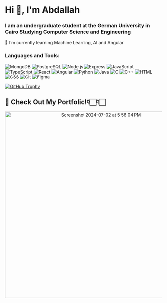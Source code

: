 <h1 align="left">Hi 👋, I'm Abdallah</h1>
<h3 align="left">I am an undergraduate student at the German University in Cairo Studying Computer Science and Engineering</h3>

🌱 I’m currently learning Machine Learning, AI and Angular


<h3 align="left">Languages and Tools:</h3>
<p align="left">
  <img src="https://skillicons.dev/icons?i=mongodb" alt="MongoDB" />
  <img src="https://skillicons.dev/icons?i=postgres" alt="PostgreSQL" />
  <img src="https://skillicons.dev/icons?i=nodejs" alt="Node.js" />
  <img src="https://skillicons.dev/icons?i=express" alt="Express" />
  <img src="https://skillicons.dev/icons?i=javascript" alt="JavaScript" />
  <img src="https://skillicons.dev/icons?i=typescript" alt="TypeScript" />
  <img src="https://skillicons.dev/icons?i=react" alt="React" />
  <img src="https://skillicons.dev/icons?i=angular" alt="Angular" />
  <img src="https://skillicons.dev/icons?i=python" alt="Python" />
  <img src="https://skillicons.dev/icons?i=java" alt="Java" />
  <img src="https://skillicons.dev/icons?i=c" alt="C" />
  <img src="https://skillicons.dev/icons?i=cpp" alt="C++" />
  <img src="https://skillicons.dev/icons?i=html" alt="HTML" />
  <img src="https://skillicons.dev/icons?i=css" alt="CSS" />
  <img src="https://skillicons.dev/icons?i=git" alt="Git" />
  <img src="https://skillicons.dev/icons?i=figma" alt="Figma" />
</p>

  <a href="https://github.com/ryo-ma/github-profile-trophy">
    <img src="https://github-profile-trophy.vercel.app/?username=abdallahahmadd&theme=onedark&title=-Stars,-Issues" alt="GitHub Trophy" />
  </a>
</p>



## 🚀 Check Out My Portfolio!👇🏻👇🏻

<p align="center">
  <a href="https://portofolio-sable-seven.vercel.app" target="_blank">
    <img width="1396" alt="Screenshot 2024-07-02 at 5 56 04 PM" src="https://github.com/AbdallahAhmadd/AbdallahAhmadd/assets/101679255/4132a31e-e8fd-4973-b8ac-147e01ce5f79" style="width: 600px; height: auto;">

  </a>
</p>



